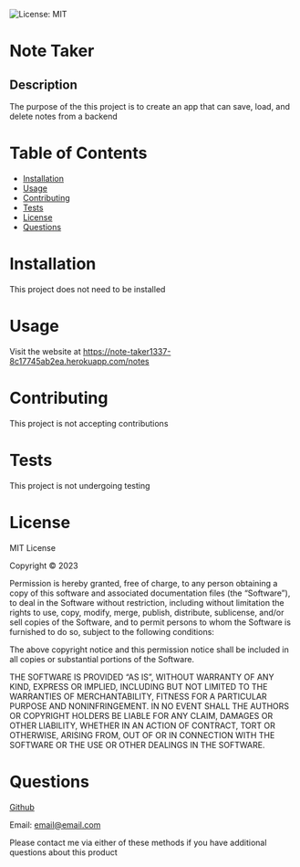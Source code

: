 
![License: MIT](https://img.shields.io/badge/License-MIT-yellow.svg)

# Note Taker

## Description

The purpose of the this project is to create an app that can save, load, and delete notes from a backend

# Table of Contents

- [Installation](#Installation)
- [Usage](#Usage)
- [Contributing](#Contributing)
- [Tests](#Tests)
- [License](#License)
- [Questions](#Questions)

# Installation

This project does not need to be installed

# Usage

Visit the website at https://note-taker1337-8c17745ab2ea.herokuapp.com/notes

# Contributing

This project is not accepting contributions

# Tests

This project is not undergoing testing

# License

MIT License

Copyright © 2023

Permission is hereby granted, free of charge, to any person obtaining a copy of this software and associated documentation files (the “Software”), to deal in the Software without restriction, including without limitation the rights to use, copy, modify, merge, publish, distribute, sublicense, and/or sell copies of the Software, and to permit persons to whom the Software is furnished to do so, subject to the following conditions:

The above copyright notice and this permission notice shall be included in all copies or substantial portions of the Software.

THE SOFTWARE IS PROVIDED “AS IS”, WITHOUT WARRANTY OF ANY KIND, EXPRESS OR IMPLIED, INCLUDING BUT NOT LIMITED TO THE WARRANTIES OF MERCHANTABILITY, FITNESS FOR A PARTICULAR PURPOSE AND NONINFRINGEMENT. IN NO EVENT SHALL THE AUTHORS OR COPYRIGHT HOLDERS BE LIABLE FOR ANY CLAIM, DAMAGES OR OTHER LIABILITY, WHETHER IN AN ACTION OF CONTRACT, TORT OR OTHERWISE, ARISING FROM, OUT OF OR IN CONNECTION WITH THE SOFTWARE OR THE USE OR OTHER DEALINGS IN THE SOFTWARE.


# Questions

[Github](https://github.com/Gabriel-Viernes)

Email: email@email.com

Please contact me via either of these methods if you have additional questions about this product
            
